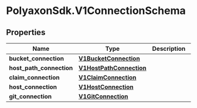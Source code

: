 # PolyaxonSdk.V1ConnectionSchema

## Properties
Name | Type | Description | Notes
------------ | ------------- | ------------- | -------------
**bucket_connection** | [**V1BucketConnection**](V1BucketConnection.md) |  | [optional] 
**host_path_connection** | [**V1HostPathConnection**](V1HostPathConnection.md) |  | [optional] 
**claim_connection** | [**V1ClaimConnection**](V1ClaimConnection.md) |  | [optional] 
**host_connection** | [**V1HostConnection**](V1HostConnection.md) |  | [optional] 
**git_connection** | [**V1GitConnection**](V1GitConnection.md) |  | [optional] 



